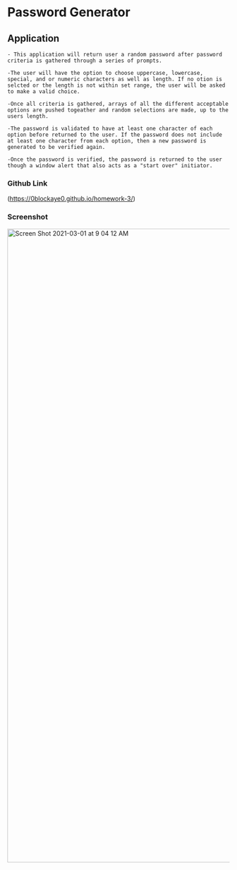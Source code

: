 # Password Generator

## Application
    - This application will return user a random password after password criteria is gathered through a series of prompts. 
   
    -The user will have the option to choose uppercase, lowercase, special, and or numeric characters as well as length. If no otion is selcted or the length is not within set range, the user will be asked to make a valid choice. 
    
    -Once all criteria is gathered, arrays of all the different acceptable options are pushed togeather and random selections are made, up to the users length.
    
    -The password is validated to have at least one character of each option before returned to the user. If the password does not include at least one character from each option, then a new password is generated to be verified again. 
    
    -Once the password is verified, the password is returned to the user though a window alert that also acts as a "start over" initiator. 

### Github Link

(https://0blockaye0.github.io/homework-3/)

### Screenshot

<img width="1437" alt="Screen Shot 2021-03-01 at 9 04 12 AM" src="https://user-images.githubusercontent.com/77548141/109518028-82d6b600-7a6f-11eb-9c61-527549227b32.png">
